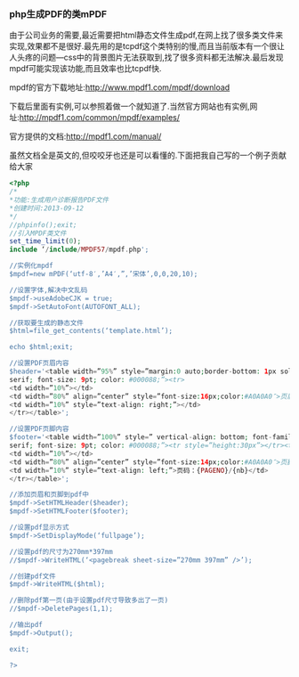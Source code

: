 
### php生成PDF的类mPDF

由于公司业务的需要,最近需要把html静态文件生成pdf,在网上找了很多类文件来实现,效果都不是很好.最先用的是tcpdf这个类特别的慢,而且当前版本有一个很让人头疼的问题—css中的背景图片无法获取到,找了很多资料都无法解决.最后发现mpdf可能实现该功能,而且效率也比tcpdf快.

mpdf的官方下载地址:http://www.mpdf1.com/mpdf/download

下载后里面有实例,可以参照着做一个就知道了.当然官方网站也有实例,网址:http://mpdf1.com/common/mpdf/examples/

官方提供的文档:http://mpdf1.com/manual/

虽然文档全是英文的,但咬咬牙也还是可以看懂的.下面把我自己写的一个例子贡献给大家

```php
<?php
/*
*功能:生成用户诊断报告PDF文件
*创建时间:2013-09-12
*/
//phpinfo();exit;
//引入MPDF类文件
set_time_limit(0);
include ‘/include/MPDF57/mpdf.php';

//实例化mpdf
$mpdf=new mPDF(‘utf-8′,’A4′,”,’宋体’,0,0,20,10);

//设置字体,解决中文乱码
$mpdf->useAdobeCJK = true;
$mpdf->SetAutoFont(AUTOFONT_ALL);

//获取要生成的静态文件
$html=file_get_contents(‘template.html’);

echo $html;exit;

//设置PDF页眉内容
$header='<table width=”95%” style=”margin:0 auto;border-bottom: 1px solid #4F81BD; vertical-align: middle; font-family:
serif; font-size: 9pt; color: #000088;”><tr>
<td width=”10%”></td>
<td width=”80%” align=”center” style=”font-size:16px;color:#A0A0A0″>页眉</td>
<td width=”10%” style=”text-align: right;”></td>
</tr></table>';

//设置PDF页脚内容
$footer='<table width=”100%” style=” vertical-align: bottom; font-family:
serif; font-size: 9pt; color: #000088;”><tr style=”height:30px”></tr><tr>
<td width=”10%”></td>
<td width=”80%” align=”center” style=”font-size:14px;color:#A0A0A0″>页脚</td>
<td width=”10%” style=”text-align: left;”>页码：{PAGENO}/{nb}</td>
</tr></table>';

//添加页眉和页脚到pdf中
$mpdf->SetHTMLHeader($header);
$mpdf->SetHTMLFooter($footer);

//设置pdf显示方式
$mpdf->SetDisplayMode(‘fullpage’);

//设置pdf的尺寸为270mm*397mm
//$mpdf->WriteHTML(‘<pagebreak sheet-size=”270mm 397mm” />’);

//创建pdf文件
$mpdf->WriteHTML($html);

//删除pdf第一页(由于设置pdf尺寸导致多出了一页)
//$mpdf->DeletePages(1,1);

//输出pdf
$mpdf->Output();

exit;

?>
```
